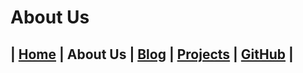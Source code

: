 # About Us

## | [Home](../README.md) | About Us | [Blog](../blog/blog.md) | [Projects](../projects/projects.md) | [GitHub](../github/github.md) |